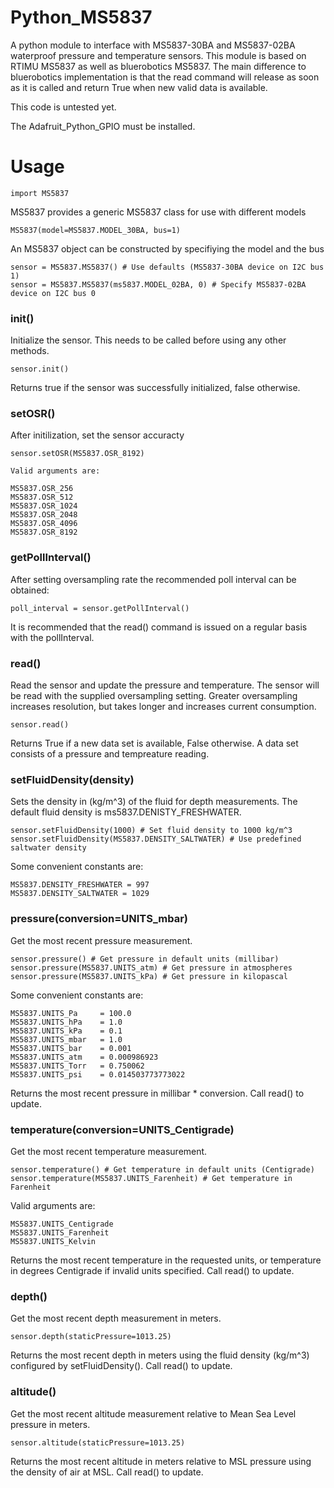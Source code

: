 # Python_MS5837

A python module to interface with MS5837-30BA and MS5837-02BA waterproof pressure and temperature sensors.
This module is based on RTIMU MS5837 as well as bluerobotics MS5837.
The main difference to bluerobotics implementation is that the read command will release as soon as it is called and return True when new valid data is available.

This code is untested yet.

The Adafruit_Python_GPIO must be installed.

# Usage

	import MS5837

MS5837 provides a generic MS5837 class for use with different models

	MS5837(model=MS5837.MODEL_30BA, bus=1)

An MS5837 object can be constructed by specifiying the model and the bus

	sensor = MS5837.MS5837() # Use defaults (MS5837-30BA device on I2C bus 1)
	sensor = MS5837.MS5837(ms5837.MODEL_02BA, 0) # Specify MS5837-02BA device on I2C bus 0

### init()

Initialize the sensor. This needs to be called before using any other methods.

    sensor.init()

Returns true if the sensor was successfully initialized, false otherwise.

### setOSR()

After initilization, set the sensor accuracty

	sensor.setOSR(MS5837.OSR_8192)

	Valid arguments are:

    MS5837.OSR_256
    MS5837.OSR_512
    MS5837.OSR_1024
    MS5837.OSR_2048
    MS5837.OSR_4096
    MS5837.OSR_8192

### getPollInterval()

After setting oversampling rate the recommended poll interval can be obtained:
	
	poll_interval = sensor.getPollInterval()

It is recommended that the read() command is issued on a regular basis with the pollInterval.
	
### read()

Read the sensor and update the pressure and temperature. The sensor will be read with the supplied oversampling setting. Greater oversampling increases resolution, but takes longer and increases current consumption.

    sensor.read()
       
Returns True if a new data set is available, False otherwise. A data set consists of a pressure and tempreature reading.

### setFluidDensity(density)

Sets the density in (kg/m^3) of the fluid for depth measurements. The default fluid density is ms5837.DENISTY_FRESHWATER.

	sensor.setFluidDensity(1000) # Set fluid density to 1000 kg/m^3
	sensor.setFluidDensity(MS5837.DENSITY_SALTWATER) # Use predefined saltwater density

Some convenient constants are:

	MS5837.DENSITY_FRESHWATER = 997
	MS5837.DENSITY_SALTWATER = 1029

### pressure(conversion=UNITS_mbar)

Get the most recent pressure measurement.

	sensor.pressure() # Get pressure in default units (millibar)
	sensor.pressure(MS5837.UNITS_atm) # Get pressure in atmospheres
	sensor.pressure(MS5837.UNITS_kPa) # Get pressure in kilopascal

Some convenient constants are:

	MS5837.UNITS_Pa     = 100.0
	MS5837.UNITS_hPa    = 1.0
	MS5837.UNITS_kPa    = 0.1
	MS5837.UNITS_mbar   = 1.0
	MS5837.UNITS_bar    = 0.001
	MS5837.UNITS_atm    = 0.000986923
	MS5837.UNITS_Torr   = 0.750062
	MS5837.UNITS_psi    = 0.014503773773022

Returns the most recent pressure in millibar * conversion. Call read() to update.

### temperature(conversion=UNITS_Centigrade)

Get the most recent temperature measurement.

	sensor.temperature() # Get temperature in default units (Centigrade)
	sensor.temperature(MS5837.UNITS_Farenheit) # Get temperature in Farenheit

Valid arguments are:

	MS5837.UNITS_Centigrade
	MS5837.UNITS_Farenheit
	MS5837.UNITS_Kelvin

Returns the most recent temperature in the requested units, or temperature in degrees Centigrade if invalid units specified. Call read() to update.

### depth()

Get the most recent depth measurement in meters.

	sensor.depth(staticPressure=1013.25)
	
Returns the most recent depth in meters using the fluid density (kg/m^3) configured by setFluidDensity(). Call read() to update.

### altitude()

Get the most recent altitude measurement relative to Mean Sea Level pressure in meters.

	sensor.altitude(staticPressure=1013.25)

Returns the most recent altitude in meters relative to MSL pressure using the density of air at MSL. Call read() to update.
